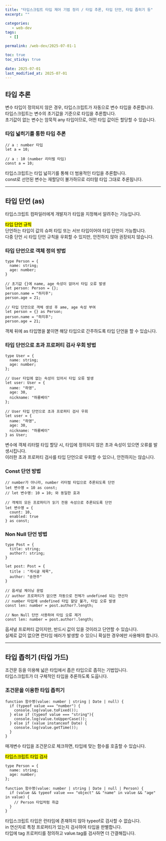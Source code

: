 ```yaml
---
title: "타입스크립트 타입 제어 기법 정리 / 타입 추론, 타입 단언, 타입 좁히기 등"
excerpt: ""

categories:
   - web-dev
tags:
  - []

permalink: /web-dev/2025-07-01-1

toc: true
toc_sticky: true
 
date: 2025-07-01
last_modified_at: 2025-07-01
---
```


## 타입 추론
변수 타입이 정의되지 않은 경우, 타입스크립트가 자동으로 변수 타입을 추론합니다.  
타입스크립트는 변수의 초기값을 기준으로 타입을 추론합니다.  
초기값이 없는 변수는 암묵적 any 타입이므로, 어떤 타입 값이든 할당할 수 있습니다.

### 타입 넓히기를 통한 타입 추론
```
// a : number 타입
let a = 10;

// a : 10 (number 리터럴 타입)
const a = 10;
```
타입스크립트는 타입 넓히기를 통해 더 범용적인 타입을 추론합니다.  
const로 선언된 변수는 재할당이 불가하므로 리터럴 타입 그대로 추론됩니다.

---

## 타입 단언 (as)
타입스크립트 컴파일러에게 개발자가 타입을 지정해서 알려주는 기능입니다.

<mark>타입 단언 규칙</mark>  
단언하는 타입이 값의 슈퍼 타입 또는 서브 타입이어야 타입 단언이 가능합니다.  
다중 단언 시 타입 단언 규칙을 우회할 수 있지만, 안전하지 않아 권장되지 않습니다.

### 타입 단언으로 객체 정의 방법
```
type Person = {
  name: string;
  age: number;
}

// 초기값 {}에 name, age 속성이 없어서 타입 오류 발생
let person: Person = {};
person.name = "하지후";
person.age = 21;

// 타입 단언으로 객체 생성 후 ame, age 속성 부여
let person = {} as Person;
person.name = "하지후";
person.age = 21;
```
객체 뒤에 as 타입명을 붙이면 해당 타입으로 간주하도록 타입 단언을 할 수 있습니다.

### 타입 단언으로 초과 프로퍼티 검사 우회 방법
```
type User = {
  name: string;
  age: number;
};

// User 타입에 없는 속성이 있어서 타입 오류 발생
let user: User = {
  name: "하영",
  age: 30,
  nickname: "하롱베이"
};

// User 타입 단언으로 초과 프로퍼티 검사 우회
let user = {
  name: "하영",
  age: 30,
  nickname: "하롱베이"
} as User;
```
변수에 객체 리터럴 타입 할당 시, 타입에 정의되지 않은 초과 속성이 있으면 오류를 발생시킵니다.  
이러한 초과 프로퍼티 검사를 타입 단언으로 우회할 수 있으나, 안전하지는 않습니다.

### Const 단언 방법
```
// number가 아니라, number 리터럴 타입으로 추론되도록 단언
let 변수명 = 10 as const;
// let 변수명: 10 = 10; 와 동일한 효과

// 객체의 모든 프로퍼티가 읽기 전용 속성으로 추론되도록 단언
let 변수명 = {
  count: 10,
  enabled: true
} as const;
```

### Non Null 단언 방법
```
type Post = {
  title: string;
  author?: string;
}

let post: Post = {
  title : "게시글 제목",
  author: "송현주"
}

// 옵셔널 체이닝 문법
// author 프로퍼티가 없으면 자동으로 전체가 undefined 되는 연산자
// number 타입에 undefined 타입 할당 불가, 타입 오류 발생 
const len: number = post.author?.length;

// Non Null 단언 사용하여 타입 오류 제거
const len: number = post.author!.length;
```
옵셔널 프로퍼티 값이지만, 반드시 값이 있을 것이라고 단언할 수 있습니다.  
실제로 값이 없으면 런타임 에러가 발생할 수 있으니 확실한 경우에만 사용해야 합니다.

---

## 타입 좁히기 (타입 가드)

조건문 등을 이용해 넓은 타입에서 좁은 타입으로 좁히는 기법입니다.  
타입스크립트가 더 구체적인 타입을 추론하도록 도웁니다.

### 조건문을 이용한 타입 좁히기
```
function 함수명(value: number | string | Date | null) {
  if (typeof value === "number") {
    console.log(value.toFixed());
  } else if (typeof value === "string"){
    console.log(value.toUpperCase());
  } else if (value instanceof Date) {
    console.log(value.getTime());
  }
}
```
매개변수 타입을 조건문으로 체크하면, 타입에 맞는 함수를 호출할 수 있습니다.

<mark>타입스크립트 타입 검사</mark>
```
type Person = {
  name: string;
  age: number;
};

function 함수명(value: number | string | Date | null | Person) {
  if (value && typeof value === "object" && "name" in value && "age" in value) {
    // Person 타입처럼 취급
  }
}
```
타입스크립트 타입은 런타임에 존재하지 않아 typeof로 검사할 수 없습니다.  
in 연산자로 특정 프로퍼티가 있는지 검사하여 타입을 판별합니다.  
타입에 tag 프로퍼티를 정의하고 value.tag를 검사하면 더 간결해집니다.
